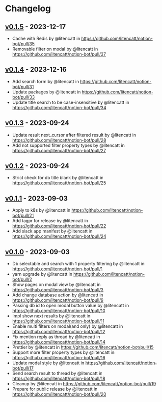 # Changelog

## [v0.1.5](https://github.com/litencatt/notion-bot/compare/v0.1.4...v0.1.5) - 2023-12-17
- Cache with Redis by @litencatt in https://github.com/litencatt/notion-bot/pull/35
- Removable filter on modal by @litencatt in https://github.com/litencatt/notion-bot/pull/37

## [v0.1.4](https://github.com/litencatt/notion-bot/compare/v0.1.3...v0.1.4) - 2023-12-16
- Add search form by @litencatt in https://github.com/litencatt/notion-bot/pull/31
- Update packages by @litencatt in https://github.com/litencatt/notion-bot/pull/33
- Update title search to be case-insensitive by @litencatt in https://github.com/litencatt/notion-bot/pull/34

## [v0.1.3](https://github.com/litencatt/notion-bot/compare/v0.1.2...v0.1.3) - 2023-09-24
- Update result next_cursor after filtered result by @litencatt in https://github.com/litencatt/notion-bot/pull/28
- Add not supported filter property types by @litencatt in https://github.com/litencatt/notion-bot/pull/27

## [v0.1.2](https://github.com/litencatt/notion-bot/compare/v0.1.1...v0.1.2) - 2023-09-24
- Strict check for db title blank by @litencatt in https://github.com/litencatt/notion-bot/pull/25

## [v0.1.1](https://github.com/litencatt/notion-bot/compare/v0.1.0...v0.1.1) - 2023-09-03
- Apply to k8s by @litencatt in https://github.com/litencatt/notion-bot/pull/21
- Add tagpr for release by @litencatt in https://github.com/litencatt/notion-bot/pull/22
- Add slack app manifest by @litencatt in https://github.com/litencatt/notion-bot/pull/24

## [v0.1.0](https://github.com/litencatt/notion-bot/commits/v0.1.0) - 2023-09-03
- Db selectable and search with 1 property filtering by @litencatt in https://github.com/litencatt/notion-bot/pull/1
- yarn upgrade by @litencatt in https://github.com/litencatt/notion-bot/pull/2
- Show pages on modal view by @litencatt in https://github.com/litencatt/notion-bot/pull/3
- Add change database action by @litencatt in https://github.com/litencatt/notion-bot/pull/9
- Passing db id to open modal button value by @litencatt in https://github.com/litencatt/notion-bot/pull/10
- Impl show next results by @litencatt in https://github.com/litencatt/notion-bot/pull/11
- Enable multi filters on modal(and only) by @litencatt in https://github.com/litencatt/notion-bot/pull/12
- Fix mention reply as thread by @litencatt in https://github.com/litencatt/notion-bot/pull/14
- Prettier by @litencatt in https://github.com/litencatt/notion-bot/pull/15
- Support more filter property types by @litencatt in https://github.com/litencatt/notion-bot/pull/16
- Update modal style by @litencatt in https://github.com/litencatt/notion-bot/pull/17
- Send search result to thread by @litencatt in https://github.com/litencatt/notion-bot/pull/18
- Cleanup by @litencatt in https://github.com/litencatt/notion-bot/pull/19
- Prepare for public release by @litencatt in https://github.com/litencatt/notion-bot/pull/20
